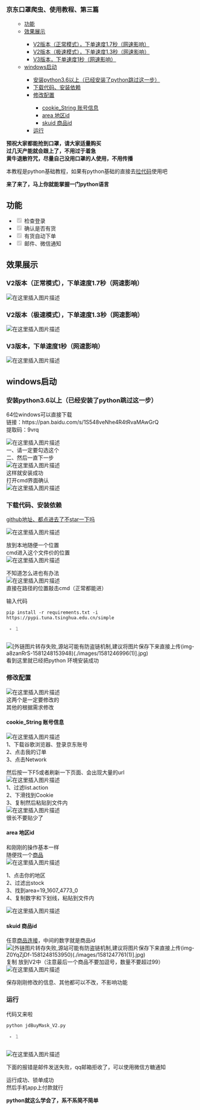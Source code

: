 <article class="baidu_pl">
        <!--python安装手册开始-->
                <!--python安装手册结束-->
                <!--####专栏广告位图文切换开始-->
                                    <!--####专栏广告位图文切换结束-->
         <div id="article_content" class="article_content clearfix">
            <link rel="stylesheet" href="https://csdnimg.cn/release/phoenix/template/css/ck_htmledit_views-833878f763.css">
                                        <div id="content_views" class="markdown_views prism-atom-one-dark">
                    <!-- flowchart 箭头图标 勿删 -->
                    <svg xmlns="http://www.w3.org/2000/svg" style="display: none;">
                        <path stroke-linecap="round" d="M5,0 0,2.5 5,5z" id="raphael-marker-block" style="-webkit-tap-highlight-color: rgba(0, 0, 0, 0);"></path>
                    </svg>
                                            <p></p><div class="toc"><h3><a name="t0"></a><a name="t0"></a>京东口罩爬虫、使用教程、第三篇</h3><ul><ul><li><a href="#_9" rel="nofollow" target="_self">功能</a></li><li><a href="#_15" rel="nofollow" target="_self">效果展示</a></li><ul><li><a href="#V217_16" rel="nofollow" target="_self">V2版本（正常模式），下单速度1.7秒（网速影响）</a></li><li><a href="#V213_18" rel="nofollow" target="_self">V2版本（极速模式），下单速度1.3秒（网速影响）</a></li><li><a href="#V31_20" rel="nofollow" target="_self">V3版本，下单速度1秒（网速影响）</a></li></ul><li><a href="#windows_25" rel="nofollow" target="_self">windows启动</a></li><ul><li><a href="#python36python_26" rel="nofollow" target="_self">安装python3.6以上（已经安装了python跳过这一步）</a></li><li><a href="#_38" rel="nofollow" target="_self">下载代码、安装依赖</a></li><li><a href="#_60" rel="nofollow" target="_self">修改配置</a></li><ul><li><a href="#cookie_String__65" rel="nofollow" target="_self">cookie_String 账号信息</a></li><li><a href="#area_id_79" rel="nofollow" target="_self">area 地区id</a></li><li><a href="#skuid_id_90" rel="nofollow" target="_self">skuid 商品id</a></li></ul><li><a href="#_100" rel="nofollow" target="_self">运行</a></li></ul></ul></ul></div><p></p>
<p><strong>预祝大家都能抢到口罩，请大家适量购买</strong><br>
<strong>过几天产能就会跟上了，不用过于着急</strong><br>
<strong>黄牛退散符咒，尽量自己没用口罩的人使用，不用传播</strong></p>
<p>本教程是python基础教程，如果有python基础的直接去<a href="https://github.com/cycz/jdBuyMask">拉代码</a>使用吧</p>
<p><strong>来了来了，马上你就能掌握一门python语言</strong></p>
<h2><a name="t1"></a><a name="t1"></a><a id="_9"></a>功能</h2>
<ul>
<li class="task-list-item"><input type="checkbox" class="task-list-item-checkbox" checked="true" disabled=""> 检查登录</li>
<li class="task-list-item"><input type="checkbox" class="task-list-item-checkbox" checked="true" disabled=""> 确认是否有货</li>
<li class="task-list-item"><input type="checkbox" class="task-list-item-checkbox" checked="true" disabled=""> 有货自动下单</li>
<li class="task-list-item"><input type="checkbox" class="task-list-item-checkbox" checked="true" disabled=""> 邮件、微信通知</li>
</ul>
<h2><a name="t2"></a><a name="t2"></a><a id="_15"></a>效果展示</h2>
<h3><a name="t3"></a><a name="t3"></a><a id="V217_16"></a>V2版本（正常模式），下单速度1.7秒（网速影响）</h3>
<p><img src="https://img-blog.csdnimg.cn/20200209193618129.png?x-oss-process=image/watermark,type_ZmFuZ3poZW5naGVpdGk,shadow_10,text_aHR0cHM6Ly9ibG9nLmNzZG4ubmV0L2N5ejUy,size_16,color_FFFFFF,t_70" alt="在这里插入图片描述"></p>
<h3><a name="t4"></a><a name="t4"></a><a id="V213_18"></a>V2版本（极速模式），下单速度1.3秒（网速影响）</h3>
<p><img src="https://img-blog.csdnimg.cn/20200209193632336.png?x-oss-process=image/watermark,type_ZmFuZ3poZW5naGVpdGk,shadow_10,text_aHR0cHM6Ly9ibG9nLmNzZG4ubmV0L2N5ejUy,size_16,color_FFFFFF,t_70" alt="在这里插入图片描述"></p>
<h3><a name="t5"></a><a name="t5"></a><a id="V31_20"></a>V3版本，下单速度1秒（网速影响）</h3>
<p><img src="https://img-blog.csdnimg.cn/20200209193653533.png?x-oss-process=image/watermark,type_ZmFuZ3poZW5naGVpdGk,shadow_10,text_aHR0cHM6Ly9ibG9nLmNzZG4ubmV0L2N5ejUy,size_16,color_FFFFFF,t_70" alt="在这里插入图片描述"></p>
<h2><a name="t6"></a><a name="t6"></a><a id="windows_25"></a>windows启动</h2>
<h3><a name="t7"></a><a name="t7"></a><a id="python36python_26"></a>安装python3.6以上（已经安装了python跳过这一步）</h3>
<p>64位windows可以直接下载<br>
链接：https://pan.baidu.com/s/1S548veNhe4R4tRvaMAwGrQ<br>
提取码：9vrq</p>
<p><img src="https://img-blog.csdnimg.cn/20200209193751951.png?x-oss-process=image/watermark,type_ZmFuZ3poZW5naGVpdGk,shadow_10,text_aHR0cHM6Ly9ibG9nLmNzZG4ubmV0L2N5ejUy,size_16,color_FFFFFF,t_70" alt="在这里插入图片描述"><br>
一、请一定要勾选这个<br>
二、然后一直下一步<br>
<img src="https://img-blog.csdnimg.cn/20200209193727416.png?x-oss-process=image/watermark,type_ZmFuZ3poZW5naGVpdGk,shadow_10,text_aHR0cHM6Ly9ibG9nLmNzZG4ubmV0L2N5ejUy,size_16,color_FFFFFF,t_70" alt="在这里插入图片描述"><br>
这样就安装成功<br>
打开cmd界面确认<br>
<img src="https://img-blog.csdnimg.cn/20200209193811277.png" alt="在这里插入图片描述"></p>
<h3><a name="t8"></a><a name="t8"></a><a id="_38"></a>下载代码、安装依赖</h3>
<p><a href="https://github.com/cycz/jdBuyMask">github地址、都点进去了不star一下吗</a></p>
<p><img src="https://img-blog.csdnimg.cn/20200209193817888.png?x-oss-process=image/watermark,type_ZmFuZ3poZW5naGVpdGk,shadow_10,text_aHR0cHM6Ly9ibG9nLmNzZG4ubmV0L2N5ejUy,size_16,color_FFFFFF,t_70" alt="在这里插入图片描述"></p>
<p>放到本地随便一个位置<br>
cmd进入这个文件价的位置<br>
<img src="https://img-blog.csdnimg.cn/20200209193828272.png" alt="在这里插入图片描述"></p>
<p>不知道怎么进也有办法<br>
<img src="https://img-blog.csdnimg.cn/20200209193844170.png?x-oss-process=image/watermark,type_ZmFuZ3poZW5naGVpdGk,shadow_10,text_aHR0cHM6Ly9ibG9nLmNzZG4ubmV0L2N5ejUy,size_16,color_FFFFFF,t_70" alt="在这里插入图片描述"><br>
直接在路径的位置敲击cmd（正常都能进）</p>
<p>输入代码</p>
<pre class="prettyprint"><code class="prism language-stylus has-numbering" onclick="mdcp.copyCode(event)" style="position: unset;">pip install -r requirements.txt -i https://pypi.tuna.tsinghua.edu.cn/simple
<div class="hljs-button {2}" data-title="复制"></div></code><ul class="pre-numbering" style=""><li style="color: rgb(153, 153, 153);">1</li></ul></pre>
<p><img src="https://img-blog.csdnimg.cn/2020020919385532.png?x-oss-process=image/watermark,type_ZmFuZ3poZW5naGVpdGk,shadow_10,text_aHR0cHM6Ly9ibG9nLmNzZG4ubmV0L2N5ejUy,size_16,color_FFFFFF,t_70" alt="[外链图片转存失败,源站可能有防盗链机制,建议将图片保存下来直接上传(img-a8zanRrS-1581248153948)(./images/1581246996(1)].jpg)"><br>
看到这里就已经把python 环境安装成功</p>
<h3><a name="t9"></a><a name="t9"></a><a id="_60"></a>修改配置</h3>
<p><img src="https://img-blog.csdnimg.cn/20200209193906248.png?x-oss-process=image/watermark,type_ZmFuZ3poZW5naGVpdGk,shadow_10,text_aHR0cHM6Ly9ibG9nLmNzZG4ubmV0L2N5ejUy,size_16,color_FFFFFF,t_70" alt="在这里插入图片描述"><br>
这两个是一定要修改的<br>
其他的根据需求修改</p>
<h4><a id="cookie_String__65"></a>cookie_String 账号信息</h4>
<p><img src="https://img-blog.csdnimg.cn/20200209193948252.png?x-oss-process=image/watermark,type_ZmFuZ3poZW5naGVpdGk,shadow_10,text_aHR0cHM6Ly9ibG9nLmNzZG4ubmV0L2N5ejUy,size_16,color_FFFFFF,t_70" alt="在这里插入图片描述"><br>
1、下载谷歌浏览器、登录京东账号<br>
2、点击我的订单<br>
3、点击Network</p>
<p>然后按一下F5或者刷新一下页面、会出现大量的url<br>
<img src="https://img-blog.csdnimg.cn/20200209194000280.png?x-oss-process=image/watermark,type_ZmFuZ3poZW5naGVpdGk,shadow_10,text_aHR0cHM6Ly9ibG9nLmNzZG4ubmV0L2N5ejUy,size_16,color_FFFFFF,t_70" alt="在这里插入图片描述"><br>
1、过滤list.action<br>
2、下滑找到Cookie<br>
3、复制然后粘贴到文件内<br>
<img src="https://img-blog.csdnimg.cn/20200209194030205.png" alt="在这里插入图片描述"><br>
很长不要贴少了</p>
<h4><a id="area_id_79"></a>area 地区id</h4>
<p>和刚刚的操作基本一样<br>
随便找一个<a href="https://item.jd.com/3088512.html" rel="nofollow">商品</a><br>
<img src="https://img-blog.csdnimg.cn/20200209194146693.png?x-oss-process=image/watermark,type_ZmFuZ3poZW5naGVpdGk,shadow_10,text_aHR0cHM6Ly9ibG9nLmNzZG4ubmV0L2N5ejUy,size_16,color_FFFFFF,t_70" alt="在这里插入图片描述"></p>
<p>1、点击你的地区<br>
2、过滤出stock<br>
3、找到area=19_1607_4773_0<br>
4、复制数字和下划线，粘贴到文件内</p>
<p><img src="https://img-blog.csdnimg.cn/20200209194030205.png" alt="在这里插入图片描述"></p>
<h4><a id="skuid_id_90"></a>skuid 商品id</h4>
<p>任意<a href="https://item.jd.com/3088512.html" rel="nofollow">商品连接</a>，中间的数字就是商品id<br>
<img src="https://img-blog.csdnimg.cn/20200209194212197.png?x-oss-process=image/watermark,type_ZmFuZ3poZW5naGVpdGk,shadow_10,text_aHR0cHM6Ly9ibG9nLmNzZG4ubmV0L2N5ejUy,size_16,color_FFFFFF,t_70" alt="[外链图片转存失败,源站可能有防盗链机制,建议将图片保存下来直接上传(img-Z0YqZjDf-1581248153950)(./images/1581247761(1)].jpg)"><br>
复制 放到V2中（注意最后一个商品不要加逗号，数量不要超过99）<br>
<img src="https://img-blog.csdnimg.cn/20200209194256152.png?x-oss-process=image/watermark,type_ZmFuZ3poZW5naGVpdGk,shadow_10,text_aHR0cHM6Ly9ibG9nLmNzZG4ubmV0L2N5ejUy,size_16,color_FFFFFF,t_70" alt="在这里插入图片描述"></p>
<p>保存刚刚修改的信息、其他都可以不改，不影响功能</p>
<h3><a name="t10"></a><a name="t10"></a><a id="_100"></a>运行</h3>
<p>代码又来啦</p>
<pre class="prettyprint"><code class="prism language-vim has-numbering" onclick="mdcp.copyCode(event)" style="position: unset;">python jdBuyMask_V2.py
<div class="hljs-button {2}" data-title="复制"></div></code><ul class="pre-numbering" style=""><li style="color: rgb(153, 153, 153);">1</li></ul></pre>
<p><img src="https://img-blog.csdnimg.cn/2020020919433354.png?x-oss-process=image/watermark,type_ZmFuZ3poZW5naGVpdGk,shadow_10,text_aHR0cHM6Ly9ibG9nLmNzZG4ubmV0L2N5ejUy,size_16,color_FFFFFF,t_70" alt="在这里插入图片描述"></p>
<p>下面的报错是邮件发送失败，qq邮箱拒收了，可以使用微信方糖通知</p>
<p>运行成功、锁单成功<br>
然后手机app上付款就行</p>
<p><strong>python就这么学会了，系不系简不简单</strong></p>